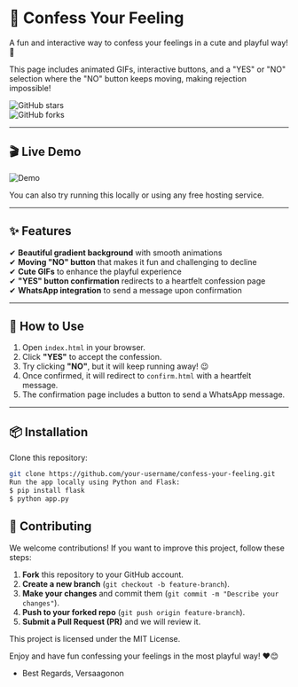 # 💖 Confess Your Feeling  
A fun and interactive way to confess your feelings in a cute and playful way! 🚀  

This page includes animated GIFs, interactive buttons, and a "YES" or "NO" selection where the "NO" button keeps moving, making rejection impossible!  

![GitHub stars](https://img.shields.io/github/stars/versaagonon/confess-your-feelings-)  
![GitHub forks](https://img.shields.io/github/forks/versaagonon/confess-your-feelings-)  

---

## 🎬 Live Demo  
![Demo](https://media3.giphy.com/media/v1.Y2lkPTc5MGI3NjExaGRoZndlYXU1b21xemJ1eGthdXIxODA4bmhjanQ5NXBqOTN3azc2eCZlcD12MV9pbnRlcm5hbF9naWZfYnlfaWQmY3Q9Zw/LHZyixOnHwDDy/giphy.gif)  

You can also try running this locally or using any free hosting service.  

---

## ✨ Features  
✔ **Beautiful gradient background** with smooth animations  
✔ **Moving "NO" button** that makes it fun and challenging to decline  
✔ **Cute GIFs** to enhance the playful experience  
✔ **"YES" button confirmation** redirects to a heartfelt confession page  
✔ **WhatsApp integration** to send a message upon confirmation  

---

## 🚀 How to Use  
1. Open `index.html` in your browser.  
2. Click **"YES"** to accept the confession.  
3. Try clicking **"NO"**, but it will keep running away! 😉  
4. Once confirmed, it will redirect to `confirm.html` with a heartfelt message.  
5. The confirmation page includes a button to send a WhatsApp message.  

---

## 📦 Installation  
Clone this repository:  
```sh
git clone https://github.com/your-username/confess-your-feeling.git
Run the app locally using Python and Flask:
$ pip install flask  
$ python app.py
```
## 🤝 Contributing  
We welcome contributions! If you want to improve this project, follow these steps:  
1. **Fork** this repository to your GitHub account.  
2. **Create a new branch** (`git checkout -b feature-branch`).  
3. **Make your changes** and commit them (`git commit -m "Describe your changes"`).  
4. **Push to your forked repo** (`git push origin feature-branch`).  
5. **Submit a Pull Request (PR)** and we will review it.

This project is licensed under the MIT License.

Enjoy and have fun confessing your feelings in the most playful way! ❤️😊

- Best Regards, Versaagonon

